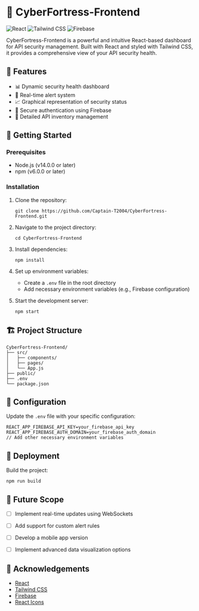# 🏰 CyberFortress-Frontend

![React](https://img.shields.io/badge/React-20232A?style=for-the-badge&logo=react&logoColor=61DAFB)
![Tailwind CSS](https://img.shields.io/badge/Tailwind_CSS-38B2AC?style=for-the-badge&logo=tailwind-css&logoColor=white)
![Firebase](https://img.shields.io/badge/Firebase-039BE5?style=for-the-badge&logo=Firebase&logoColor=white)

CyberFortress-Frontend is a powerful and intuitive React-based dashboard for API security management. Built with React and styled with Tailwind CSS, it provides a comprehensive view of your API security health.

## 🌟 Features

- 📊 Dynamic security health dashboard
- 🚨 Real-time alert system
- 📈 Graphical representation of security status
- 🔐 Secure authentication using Firebase
- 📑 Detailed API inventory management

## 🚀 Getting Started

### Prerequisites

- Node.js (v14.0.0 or later)
- npm (v6.0.0 or later)

### Installation

1. Clone the repository:
   ```
   git clone https://github.com/Captain-T2004/CyberFortress-Frontend.git
   ```

2. Navigate to the project directory:
   ```
   cd CyberFortress-Frontend
   ```

3. Install dependencies:
   ```
   npm install
   ```

4. Set up environment variables:
   - Create a `.env` file in the root directory
   - Add necessary environment variables (e.g., Firebase configuration)

5. Start the development server:
   ```
   npm start
   ```

## 🏗️ Project Structure

```
CyberFortress-Frontend/
├── src/
│   ├── components/
│   ├── pages/
│   └── App.js
├── public/
├── .env
└── package.json
```

## 🔧 Configuration

Update the `.env` file with your specific configuration:

```
REACT_APP_FIREBASE_API_KEY=your_firebase_api_key
REACT_APP_FIREBASE_AUTH_DOMAIN=your_firebase_auth_domain
// Add other necessary environment variables
```

## 🚢 Deployment

 Build the project:
   ```
   npm run build
   ```

## 🔮 Future Scope

- [ ] Implement real-time updates using WebSockets
- [ ] Add support for custom alert rules
- [ ] Develop a mobile app version
- [ ] Implement advanced data visualization options


## 🙏 Acknowledgements

- [React](https://reactjs.org/)
- [Tailwind CSS](https://tailwindcss.com/)
- [Firebase](https://firebase.google.com/)
- [React Icons](https://react-icons.github.io/react-icons/)
